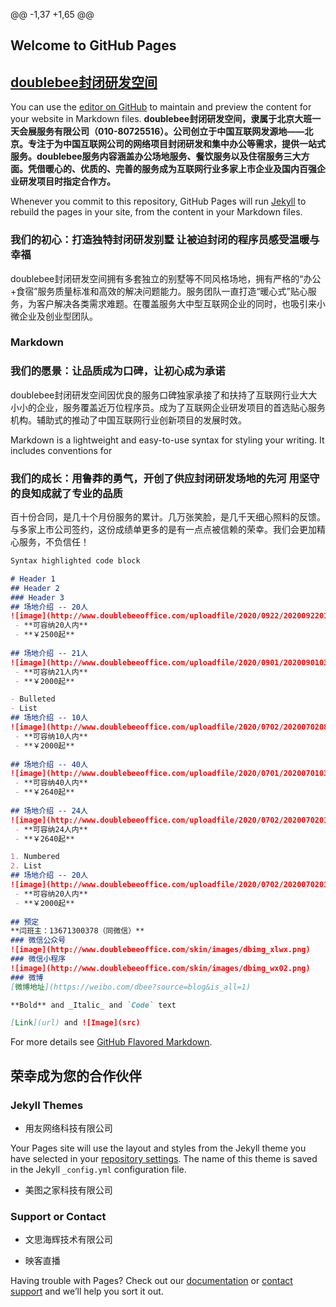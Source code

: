 @@ -1,37 +1,65 @@
## Welcome to GitHub Pages
## [doublebee封闭研发空间](http://www.doublebeeoffice.com/)

You can use the [editor on GitHub](https://github.com/skyJinc/doublebee/edit/gh-pages/index.md) to maintain and preview the content for your website in Markdown files.
**doublebee封闭研发空间，隶属于北京大班一天会展服务有限公司（010-80725516）。公司创立于中国互联网发源地——北京。专注于为中国互联网公司的网络项目封闭研发和集中办公等需求，提供一站式服务。doublebee服务内容涵盖办公场地服务、餐饮服务以及住宿服务三大方面。凭借暖心的、优质的、完善的服务成为互联网行业多家上市企业及国内百强企业研发项目时指定合作方。**

Whenever you commit to this repository, GitHub Pages will run [Jekyll](https://jekyllrb.com/) to rebuild the pages in your site, from the content in your Markdown files.
### 我们的初心：打造独特封闭研发别墅  让被迫封闭的程序员感受温暖与幸福
doublebee封闭研发空间拥有多套独立的别墅等不同风格场地，拥有严格的“办公+食宿”服务质量标准和高效的解决问题能力。服务团队一直打造“暖心式”贴心服务，为客户解决各类需求难题。在覆盖服务大中型互联网企业的同时，也吸引来小微企业及创业型团队。

### Markdown
### 我们的愿景：让品质成为口碑，让初心成为承诺
doublebee封闭研发空间因优良的服务口碑独家承接了和扶持了互联网行业大大小小的企业，服务覆盖近万位程序员。成为了互联网企业研发项目的首选贴心服务机构。辅助式的推动了中国互联网行业创新项目的发展时效。

Markdown is a lightweight and easy-to-use syntax for styling your writing. It includes conventions for
### 我们的成长：用鲁莽的勇气，开创了供应封闭研发场地的先河 用坚守的良知成就了<doublebee>专业的品质
百十份合同，是几十个月份服务的累计。几万张笑脸，是几千天细心照料的反馈。与多家上市公司签约，这份成绩单更多的是有一点点被信赖的荣幸。我们会更加精心服务，不负信任！

```markdown
Syntax highlighted code block

# Header 1
## Header 2
### Header 3
## 场地介绍 -- 20人
![image](http://www.doublebeeoffice.com/uploadfile/2020/0922/20200922010753164.jpg)
 - **可容纳20人内**
 - **￥2500起**
 
## 场地介绍 -- 21人
![image](http://www.doublebeeoffice.com/uploadfile/2020/0901/20200901031547623.jpg)
 - **可容纳21人内**
 - **￥2000起**

- Bulleted
- List
## 场地介绍 -- 10人
![image](http://www.doublebeeoffice.com/uploadfile/2020/0702/20200702081115785.jpg)
 - **可容纳10人内**
 - **￥2000起**
 
## 场地介绍 -- 40人
![image](http://www.doublebeeoffice.com/uploadfile/2020/0701/20200701033552409.jpg)
 - **可容纳40人内**
 - **￥2640起**
  
## 场地介绍 -- 24人
![image](http://www.doublebeeoffice.com/uploadfile/2020/0702/20200702013326583.jpg)
 - **可容纳24人内**
 - **￥2640起**

1. Numbered
2. List
## 场地介绍 -- 20人
![image](http://www.doublebeeoffice.com/uploadfile/2020/0702/20200702013326583.jpg)
 - **可容纳20人内**
 - **￥2000起**
 
## 预定
**闫班主：13671300378（同微信）**
### 微信公众号
![image](http://www.doublebeeoffice.com/skin/images/dbimg_xlwx.png)
### 微信小程序
![image](http://www.doublebeeoffice.com/skin/images/dbimg_wx02.png)
### 微博
[微博地址](https://weibo.com/dbee?source=blog&is_all=1)

**Bold** and _Italic_ and `Code` text

[Link](url) and ![Image](src)
```

For more details see [GitHub Flavored Markdown](https://guides.github.com/features/mastering-markdown/).
## 荣幸成为您的合作伙伴

### Jekyll Themes
- 用友网络科技有限公司

Your Pages site will use the layout and styles from the Jekyll theme you have selected in your [repository settings](https://github.com/skyJinc/doublebee/settings). The name of this theme is saved in the Jekyll `_config.yml` configuration file.
- 美图之家科技有限公司

### Support or Contact
- 文思海辉技术有限公司

- 映客直播

Having trouble with Pages? Check out our [documentation](https://docs.github.com/categories/github-pages-basics/) or [contact support](https://github.com/contact) and we’ll help you sort it out.